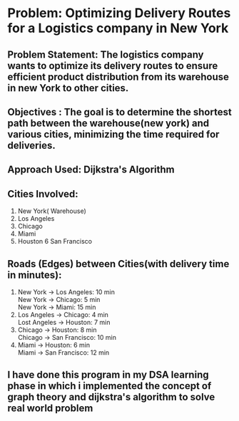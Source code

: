 # Problem: Optimizing Delivery Routes for a Logistics company in New York

## Problem Statement: The logistics company wants to optimize its delivery routes to ensure efficient product distribution from its warehouse in new York to other cities.

## Objectives : The goal is to determine the shortest path between the warehouse(new york) and various cities, minimizing the time required for deliveries.

## Approach Used: Dijkstra's Algorithm

## Cities Involved:
1. New York( Warehouse)
2. Los Angeles
3. Chicago
4. Miami
5. Houston
6 San Francisco

## Roads (Edges) between Cities(with delivery time in minutes):
1. New York -> Los Angeles: 10 min  
   New York -> Chicago: 5 min  
   New York -> Miami: 15 min
2. Los Angeles -> Chicago: 4 min  
   Lost Angeles -> Houston: 7 min  
3. Chicago -> Houston: 8 min  
   Chicago -> San Francisco: 10 min  
4. Miami -> Houston: 6 min  
   Miami -> San Francisco: 12 min

## I have done this program in my DSA learning phase in which i implemented the concept of graph theory and dijkstra's algorithm to solve real world problem







